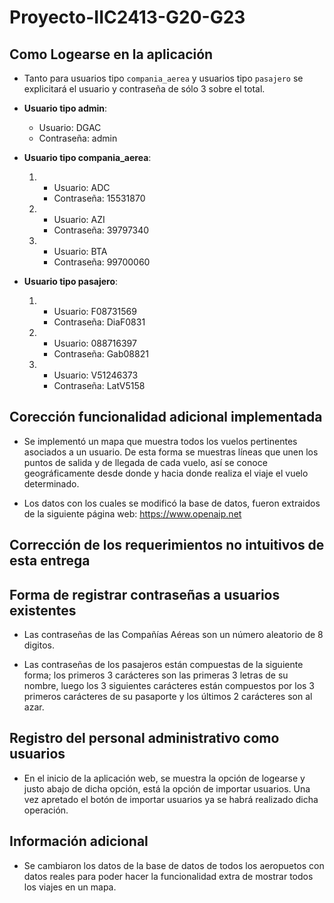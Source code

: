 # Proyecto-IIC2413-G20-G23

## Como Logearse en la aplicación
* Tanto para usuarios tipo ```compania_aerea``` y usuarios tipo ```pasajero``` se explicitará el usuario y contraseña de sólo 3 sobre el total.

* **Usuario tipo admin**:
    * Usuario: DGAC
    * Contraseña: admin
* **Usuario tipo compania_aerea**:
    1. * Usuario: ADC
       * Contraseña: 15531870
    2. * Usuario: AZI
       * Contraseña: 39797340
    3. * Usuario: BTA
       * Contraseña: 99700060
* **Usuario tipo pasajero**:
    1. * Usuario: F08731569
       * Contraseña: DiaF0831
    2. * Usuario: 088716397
       * Contraseña: Gab08821
    3. * Usuario: V51246373
       * Contraseña: LatV5158


## Corección funcionalidad adicional implementada
* Se implementó un mapa que muestra todos los vuelos pertinentes asociados a un usuario. 
De esta forma se muestras líneas que unen los puntos de salida y de llegada de cada vuelo, así se conoce geográficamente desde donde y hacia donde realiza el viaje el vuelo determinado.

* Los datos con los cuales se modificó la base de datos, fueron extraidos de la siguiente página web: https://www.openaip.net

## Corrección de los requerimientos no intuitivos de esta entrega

## Forma de registrar contraseñas a usuarios existentes
* Las contraseñas de las Compañías Aéreas son un número aleatorio de 8 digitos.

* Las contraseñas de los pasajeros están compuestas de la siguiente forma; los primeros 3 carácteres son las primeras 3 letras de su nombre, luego los 3 siguientes carácteres están compuestos por los 3 primeros carácteres de su pasaporte y los últimos 2 carácteres son al azar.

## Registro del personal administrativo como usuarios
* En el inicio de la aplicación web, se muestra la opción de logearse y justo abajo de dicha opción, está la opción de importar usuarios. Una vez apretado el botón de importar usuarios ya se habrá realizado dicha operación.

## Información adicional
* Se cambiaron los datos de la base de datos de todos los aeropuetos con datos reales para poder hacer la funcionalidad extra de mostrar todos los viajes en un mapa.
